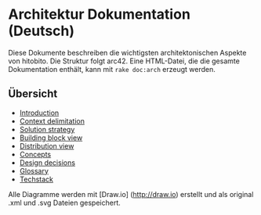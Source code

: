 # Architektur Dokumentation (Deutsch)

Diese Dokumente beschreiben die wichtigsten architektonischen Aspekte von hitobito. Die Struktur folgt arc42. Eine HTML-Datei, die die gesamte Dokumentation enthält, kann mit `rake doc:arch` erzeugt werden.

## Übersicht

* [Introduction](01_einfuehrung.md)
* [Context delimitation](03_kontextabgrenzung.md)
* [Solution strategy](04_loesungsstrategie.md)
* [Building block view](05_bausteinsicht.md)
* [Distribution view](07_verteilungssicht.md)
* [Concepts](08_konzepte.md)
* [Design decisions](09_entwurfsentscheidungen.md)
* [Glossary](12_glossar.md)
* [Techstack](techstack.md)

Alle Diagramme werden mit [Draw.io] (http://draw.io) erstellt und als original .xml und .svg Dateien gespeichert.
